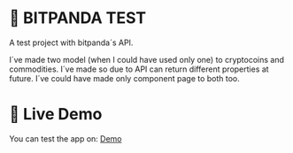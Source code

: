 # :construction_worker: BITPANDA TEST

A test project with bitpanda´s API.

I´ve made two model (when I could have used only one) to cryptocoins and commodities. I´ve made so due to API can return different properties at future. I´ve could have made only component page to both too.

# :eyes: Live Demo

You can test the app on: [Demo](https://valen-developer.github.io/Bitpanda-test/home)
